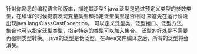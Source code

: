 针对你熟悉的编程语言和版本，描述其泛型?
java
泛型是通过预定义类型的参数类型，在编译的时候提前发现变量类型和指定泛型类型是否相同
来避免在运行阶段出现java.lang.ClassCastException。
可以定义泛型类、泛型接口、泛型方法，集合也可以指定泛型类型，指定特定的类型可以加入集合。
泛型的好处是不需要再强制类型转换。
java的泛型是伪泛型，在Java文件编译之后，所有的泛型将会消失。
